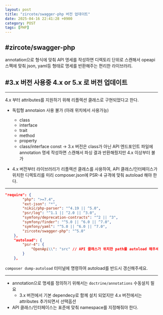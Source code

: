 ```yaml
---
layout: post
title: "zircote/swagger-php 버전 업데이트"
date: 2025-04-16 22:41:28 +0900
category: POST
tags: [PHP]
---
```


## **#zircote/swagger-php**

annotation으로 형식에 맞춰 API 명세를 작성하면 디렉토리 단위로 스캔해서 opeapi 스펙에 맞춰 json, yaml등 형태로 명세를 반환해주는 편리한 라이브러리.


## #3.x 버전 사용중 4.x or 5.x 로 버전 업데이트
---
4.x 부터 attributes를 지원하기 위해 리플렉션 클래스로 구현되었다고 한다.
- 독립형 annotaion 사용 불가 (아래 위치에서 사용가능)
  - class
  - interface
  - trait
  - method
  - property
  - class/interface const
-> 3.x 버전은 class가 아닌 API 엔드포인트 파일에 annotation 명세 작성하면 스캔해서 파싱 결과 반환해줬지만 4.x 이상부터 불가

- 4.x 버전부터 라이브러리가 리플렉션 클래스를 사용하여, API 클래스/인터페이스가 위치한 디렉토리를 미리 composer.json에 PSR-4 규격에 맞춰 autoload 해야 한다.
---
```json
"require": {
        "php": ">=7.4",
        "ext-json": "*",
        "nikic/php-parser": "^4.19 || ^5.0",
        "psr/log": "^1.1 || ^2.0 || ^3.0",
        "symfony/deprecation-contracts": "^2 || ^3",
        "symfony/finder": "^5.0 || ^6.0 || ^7.0",
        "symfony/yaml": "^5.0 || ^6.0 || ^7.0",
  		"zircote/swagger-php": "^5.0"
    },
    "autoload": {
        "psr-4": {
            "OpenApi\\": "src" // API 클래스가 위치한 path를 autoload 해주세요.
        }
    },
```

`composer dump-autoload` 터미널에 명령하여 autoload를 반드시 갱신해주세요.

---
- annotation으로 명세를 정의하기 위해서는 `doctrine/annotations` 수동설치 필요
  - 3.x 버전에서 기본 dependecy로 함께 설치 되었지만 4.x 버전에서는 attributes 추가되면서 선택옵션
- API 클래스/인터페이스는 표준에 맞춰 namespace를 지정해줘야 한다.

  
  
